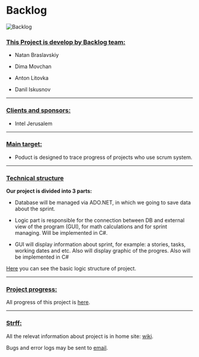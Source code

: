 Backlog
==========
![Backlog](http://cloud.github.com/downloads/danilis/Backlog/Logo.JPG)

### <u>This Project is develop by Backlog team:</u>

* Natan Braslavskiy

* Dima Movchan

* Anton Litovka

* Danil Iskusnov

***

### <u>Clients and sponsors:</u>

* Intel Jerusalem

***

### <u>Main target:</u>

* Poduct is designed to trace progress of projects who use scrum system.

***

### <u>Technical structure</u>

<b>Our project is divided into 3 parts:</b>

* Database will be managed via ADO.NET, in which we going to save data about the sprint.

* Logic part is responsible for the connection between DB and external view of the program (GUI), for math calculations and for sprint managing. Will be implemented in C#.

* GUI will display information about sprint, for example: a stories, tasks, working dates and etc. Also will display graphic of the progres. Also will be implemented in C#

[Here](https://github.com/danilis/Backlog/wiki/Deployment-Diagram) you can see the basic logic structure of project.
***

### <u>Project progress:</u>

All progress of this project is [here](https://github.com/danilis/Backlog/wiki/Our-progress).

***

### <u>Stгff:</u>

All the relevat information about project is in home site: [wiki](https://github.com/danilis/Backlog/wiki). 

Bugs and error logs may be sent to [email](nish05@walla.co.il).